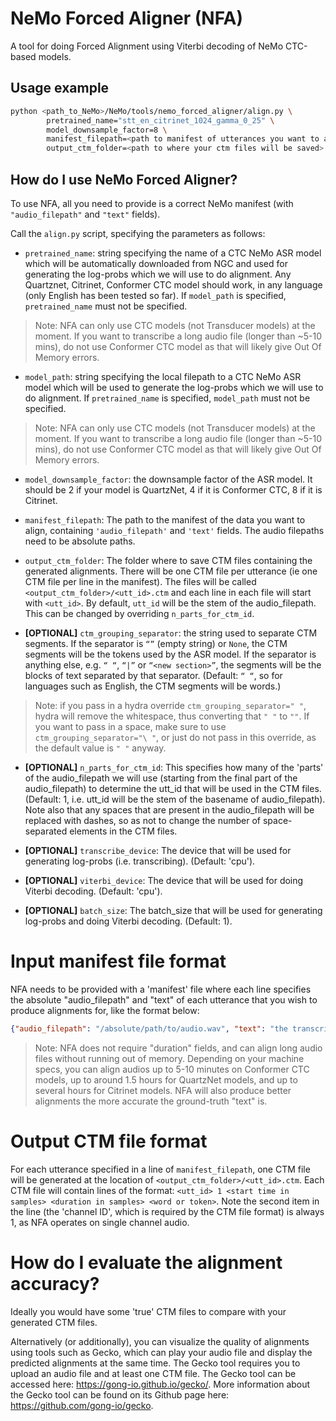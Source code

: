 # NeMo Forced Aligner (NFA)

A tool for doing Forced Alignment using Viterbi decoding of NeMo CTC-based models.

## Usage example 

``` bash
python <path_to_NeMo>/NeMo/tools/nemo_forced_aligner/align.py \
        pretrained_name="stt_en_citrinet_1024_gamma_0_25" \
        model_downsample_factor=8 \
        manifest_filepath=<path to manifest of utterances you want to align> \
        output_ctm_folder=<path to where your ctm files will be saved>
```

## How do I use NeMo Forced Aligner?
To use NFA, all you need to provide is a correct NeMo manifest (with `"audio_filepath"` and `"text"` fields).

Call the `align.py` script, specifying the parameters as follows:

* `pretrained_name`: string specifying the name of a CTC NeMo ASR model which will be automatically downloaded from NGC and used for generating the log-probs which we will use to do alignment. Any Quartznet, Citrinet, Conformer CTC model should work, in any language (only English has been tested so far). If `model_path` is specified, `pretrained_name` must not be specified.
>Note: NFA can only use CTC models (not Transducer models) at the moment. If you want to transcribe a long audio file (longer than ~5-10 mins), do not use Conformer CTC model as that will likely give Out Of Memory errors.

* `model_path`: string specifying the local filepath to a CTC NeMo ASR model which will be used to generate the log-probs which we will use to do alignment. If `pretrained_name` is specified, `model_path` must not be specified.
>Note: NFA can only use CTC models (not Transducer models) at the moment. If you want to transcribe a long audio file (longer than ~5-10 mins), do not use Conformer CTC model as that will likely give Out Of Memory errors.

* `model_downsample_factor`: the downsample factor of the ASR model. It should be 2 if your model is QuartzNet, 4 if it is Conformer CTC, 8 if it is Citrinet.

* `manifest_filepath`: The path to the manifest of the data you want to align, containing `'audio_filepath'` and `'text'` fields. The audio filepaths need to be absolute paths.

* `output_ctm_folder`: The folder where to save CTM files containing the generated alignments. There will be one CTM file per utterance (ie one CTM file per line in the manifest). The files will be called `<output_ctm_folder>/<utt_id>.ctm` and each line in each file will start with `<utt_id>`. By default, `utt_id` will be the stem of the audio_filepath. This can be changed by overriding `n_parts_for_ctm_id`.

* **[OPTIONAL]** `ctm_grouping_separator`: the string used to separate CTM segments. If the separator is `“”` (empty string) or `None`, the CTM segments will be the tokens used by the ASR model. If the separator is anything else, e.g. `“ “`, `“|”` or `“<new section>”`, the segments will be the blocks of text separated by that separator. (Default: `“ “`, so for languages such as English, the CTM segments will be words.)
> Note: if you pass in a hydra override `ctm_grouping_separator=" "`, hydra will remove the whitespace, thus converting that `" "` to `""`. If you want to pass in a space, make sure to use `ctm_grouping_separator="\ "`, or just do not pass in this override, as the default value is `" "` anyway.

* **[OPTIONAL]** `n_parts_for_ctm_id`: This specifies how many of the 'parts' of the audio_filepath we will use (starting from the final part of the audio_filepath) to determine the utt_id that will be used in the CTM files. (Default: 1, i.e. utt_id will be the stem of the basename of audio_filepath). Note also that any spaces that are present in the audio_filepath will be replaced with dashes, so as not to change the number of space-separated elements in the CTM files.

* **[OPTIONAL]** `transcribe_device`: The device that will be used for generating log-probs (i.e. transcribing). (Default: 'cpu').

* **[OPTIONAL]** `viterbi_device`: The device that will be used for doing Viterbi decoding. (Default: 'cpu').

* **[OPTIONAL]** `batch_size`: The batch_size that will be used for generating log-probs and doing Viterbi decoding. (Default: 1).


# Input manifest file format
NFA needs to be provided with a 'manifest' file where each line specifies the absolute "audio_filepath" and "text" of each utterance that you wish to produce alignments for, like the format below:
```json
{"audio_filepath": "/absolute/path/to/audio.wav", "text": "the transcription of the utterance"}
```
> Note: NFA does not require "duration" fields, and can align long audio files without running out of memory. Depending on your machine specs, you can align audios up to 5-10 minutes on Conformer CTC models, up to around 1.5 hours for QuartzNet models, and up to several hours for Citrinet models. NFA will also produce better alignments the more accurate the ground-truth "text" is.


# Output CTM file format
For each utterance specified in a line of `manifest_filepath`, one CTM file will be generated at the location of `<output_ctm_folder>/<utt_id>.ctm`.
Each CTM file will contain lines of the format:
`<utt_id> 1 <start time in samples> <duration in samples> <word or token>`.
Note the second item in the line (the 'channel ID', which is required by the CTM file format) is always 1, as NFA operates on single channel audio.


# How do I evaluate the alignment accuracy?
Ideally you would have some 'true' CTM files to compare with your generated CTM files. 

Alternatively (or additionally), you can visualize the quality of alignments using tools such as Gecko, which can play your audio file and display the predicted alignments at the same time. The Gecko tool requires you to upload an audio file and at least one CTM file. The Gecko tool can be accessed here: https://gong-io.github.io/gecko/. More information about the Gecko tool can be found on its Github page here: https://github.com/gong-io/gecko. 
